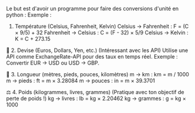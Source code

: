 Le but est d'avoir un programme pour faire des conversions d'unité en python :
Exemple : 

1. Température (Celsius, Fahrenheit, Kelvin) 
Celsius → Fahrenheit : F = (C × 9/5) + 32
Fahrenheit → Celsius : C = (F - 32) × 5/9
Celsius → Kelvin : K = C + 273.15


💸 2. Devise (Euros, Dollars, Yen, etc.) (Intéressant avec les API)
Utilise une API comme ExchangeRate-API pour des taux en temps réel.
Exemple : Convertir EUR → USD ou USD → GBP.

📏 3. Longueur (mètres, pieds, pouces, kilomètres)
m → km : km = m / 1000
m → pieds : ft = m × 3.28084
m → pouces : in = m × 39.3701

⚖️ 4. Poids (kilogrammes, livres, grammes) (Pratique avec ton objectif de perte de poids !)
kg → livres : lb = kg × 2.20462
kg → grammes : g = kg × 1000
